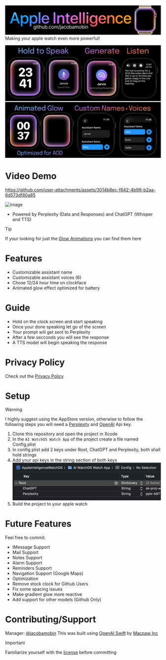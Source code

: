 ![Banner](ReadMe/Header2.png)
Making your apple watch even more powerful!

![Github1](ReadMe/Github1.png)
![Github2](ReadMe/Github2.png)

# Video Demo
https://github.com/user-attachments/assets/3014b8ec-f642-4b99-b2aa-6d573df80a85

<img width="1486" alt="image" src="https://github.com/user-attachments/assets/29fad996-daf0-4fa2-9c67-4e118d26ca35" />

- Powered by Perplexity (Data and Responses) and ChatGPT (Whisper and TTS)
> [!Tip]
> If your looking for just the [Glow Animations](https://github.com/jacobamobin/AppleIntelligenceGlowEffect) you can find them here

# Features 
- Customizable assistant name
- Customizable assistant voices (6)
- Chose 12/24 hour time on clockface
- Animated glow effect optimized for battery

# Guide
- Hold on the clock screen and start speaking
- Once your done speaking let go of the screen
- Your prompt will get sent to Perplexity
- After a few secconds you will see the response
- A TTS model will begin speaking the response 

# Privacy Policy
Check out the [Privacy Policy](PRIVACY.md)

# Setup
> [!Warning]
> I highly suggest using the AppStore version, otherwise to follow the following steps you will need a [Perplexity](https://docs.perplexity.ai/home) and [OpenAI](https://platform.openai.com/docs) Api key.
1) Clone this repository and open the project in Xcode
2) In the ```AI WatchOS Watch App``` of the project create a file named Config.plist
3) In config plist add 2 keys under Root, ChatGPT and Perplexity, both shall hold strings
4) Add your api keys in the string section of both keys
![Api Keys](ReadMe/ApiKeys.png)
5) Build the project to your apple watch

# Future Features 
Feel free to commit.
- IMessage Support
- Mail Support
- Notes Support
- Alarm Support
- Reminders Support
- Navigation Support (Google Maps)
- Optimization
- Remove stock clock for Github Users
- Fix some spacing issues
- Make gradient glow more reactive
- Add support for other models (Github Only)

# Contributing/Support
Manager: [@jacobamobin](https://github.com/jacobamobin)
This was built using [OpenAI Swift](https://github.com/MacPaw/OpenAI/issues) by [Macpaw Inc](https://github.com/MacPaw)

> [!Important]
> Familiarize yourself with the [license](LICENSE.md) before committing
